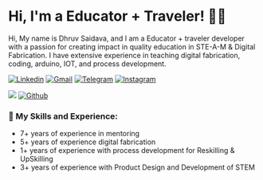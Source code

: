 <!-- Greeting -->
# Hi, I'm a Educator + Traveler! :wave::smiley:

<!--Introduction -->
Hi, My name is Dhruv Saidava, and I am a Educator + traveler developer with a passion for creating impact in quality education in STE-A-M & Digital Fabrication. I have extensive experience in teaching digital fabrication, coding, arduino, IOT, and process development.<br>

<!-- Your badges -->
[![Linkedin](https://img.shields.io/badge/-DhruvSaidava-blue?style=flat&logo=Linkedin&logoColor=white)](https://www.linkedin.com/in/dhruvsaidava)
[![Gmail](https://img.shields.io/badge/-dhruvsaidava@gmail.com-c14438?style=flat&logo=Gmail&logoColor=white)](mailto:dhruvsaidava@gmail.com)
[![Telegram](https://img.shields.io/badge/-@dhruvsaidava-blue?style=flat&logo=Telegram&logoColor=white)](https://t.me/dhruvsaidava)
[![Instagram](https://img.shields.io/badge/-dhruvsaidava-c13584?style=flat&labelColor=c13584&logo=instagram&logoColor=white)](https://www.instagram.com/dhruvsaidava)

<!-- Profile View Count and GitStats -->
![](https://komarev.com/ghpvc/?username=dhruvsaidava&style=flat)
[![Github](https://img.shields.io/badge/-dhruvsaidava-black?style=flat&labelColor=black&logo=github&logoColor=white)](https://gitstats.me/dhruvsaidava)


### 💼  My Skills and Experience:
* 7+ years of experience in mentoring
* 5+ years of experience digital fabrication
* 1+ years of experience with process development for Reskilling & UpSkilling
* 3+ years of experience with Product Design and Development of STEM
